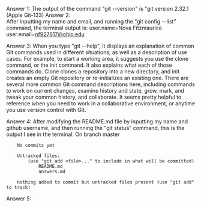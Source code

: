 Answer 1: 
    The output of the command "git --version" is "git version 2.32.1 (Apple Git-133)
Answer 2:   
    After inputting my name and email, and running the "git config --list" command, the terminal output is:
        user.name=Nova Fitzmaurice
        user.email=nf927617@ohio.edu

Answer 3:
    When you type "git --help", it displays an explanation of common Git commands used in different situations, as well as a description of use cases. For example, to start a working area, it suggests you use the clone command, or the init command. It also explains what each of those commands do. Clone clones a repository into a new directory, and init creates an empty Git repository or re-initializes an existing one. There are several more common Git command descriptions here, including commands to work on current changes, examine history and state, grow, mark, and tweak your common history, and collaborate. It seems pretty helpful to reference when you need to work in a collaborative environment, or anytime you use version control with Git.

Answer 4:
    After modifying the README.md file by inputting my name and github username, and then running the "git status" command, this is the output I see in the terminal:
        On branch master

        No commits yet

        Untracked files:
            (use "git add <file>..." to include in what will be committed)
                README.md
                answers.md

        nothing added to commit but untracked files present (use "git add" to track)

Answer 5:
